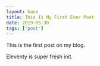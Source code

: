 ```yaml
---
layout: base 
title: This Is My First Ever Post
date: 2019-05-30
tags: ['post']
---
```

This is the first post on my blog.
 
Eleventy is super fresh init.